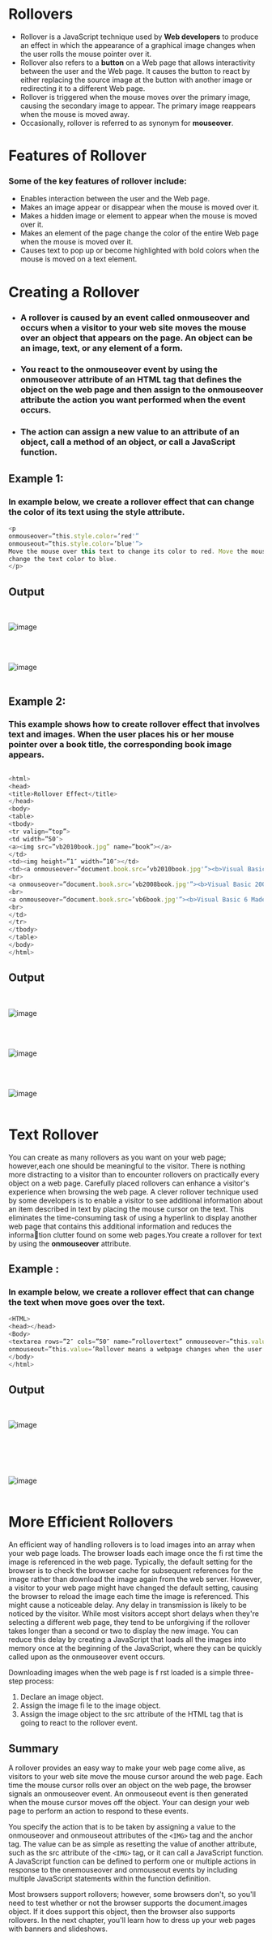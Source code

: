 # __Rollovers__
* Rollover is a JavaScript technique used by __Web developers__ to produce an effect in which the appearance of a graphical image changes when the user rolls the mouse pointer over it.
* Rollover also refers to a __button__ on a Web page that allows interactivity between the user and the Web page. It causes the button to react by either replacing the source image at the button with another image or redirecting it to a different Web page.
* Rollover is triggered when the mouse moves over the primary image, causing the secondary image to appear. The primary image reappears when the mouse is moved away.
* Occasionally, rollover is referred to as synonym for __mouseover__.

# **Features of Rollover**

  ### Some of the key features of rollover include:

 * Enables interaction between the user and the Web page.
 * Makes an image appear or disappear when the mouse is moved over it.
 * Makes a hidden image or element to appear when the mouse is moved over it.
 * Makes an element of the page change the color of the entire Web page when the mouse is moved over it.
 * Causes text to pop up or become highlighted with bold colors when the mouse is moved on a text element.

# **Creating a Rollover**

  * ### A rollover is caused by an event called onmouseover and occurs when a visitor to your web site moves the mouse over an object that appears on the page. An object can be an image, text, or any element of a form.

  * ### You react to the onmouseover event by using the __onmouseover__ attribute of an HTML tag that defines the object on the web page and then assign to the onmouseover attribute the action you want performed when the event occurs. 
   * ### The action can assign a new value to an attribute of an object, call a method of an object, or call a JavaScript function.



## **Example 1:**
### In example below, we create a rollover effect that can change the color of its text using the style attribute.

``` JavaScript
<p
onmouseover=”this.style.color=’red'”
onmouseout=”this.style.color=’blue'”>
Move the mouse over this text to change its color to red. Move the mouse away to
change the text color to blue.
</p>
```

## Output

<br>

![image](op-1.png)
<br><br>

<br>

![image](op-2.png)
<br><br>



## **Example 2:**
 ### This example shows how to create rollover effect that involves text and images. When the user places his or her mouse pointer over a book title, the corresponding book image appears.

 ``` JavaScript 

<html>
<head>
<title>Rollover Effect</title>
</head>
<body>
<table>
<tbody>
<tr valign=”top”>
<td width=”50″>
<a><img src=”vb2010book.jpg” name=”book”></a>
</td>
<td><img height=”1″ width=”10″></td>
<td><a onmouseover=”document.book.src=’vb2010book.jpg'”><b>Visual Basic 2010 Made Easy</b></a>
<br>
<a onmouseover=”document.book.src=’vb2008book.jpg'”><b>Visual Basic 2008 Made Easy</b></a>
<br>
<a onmouseover=”document.book.src=’vb6book.jpg'”><b>Visual Basic 6 Made Easy</b></a>
<br>
</td>
</tr>
</tbody>
</table>
</body>
</html>

```
## Output 

<br>

![image](op-3.png)

<br>

<br>

![image](op-4.png)
<br><br>

<br>

![image](op-5.png)
<br><br>


# **Text Rollover**
 You can create as many rollovers as you want on your web page; however,each one should be meaningful to the visitor. There is nothing more distracting to a visitor than to encounter rollovers on practically every object on a web page. Carefully placed rollovers can enhance a visitor's experience when browsing the web page. A clever rollover technique used by some developers is to enable a visitor to see additional information about an item described in text by placing the mouse cursor on the text. This eliminates the time-consuming task of using a hyperlink to display another web page that contains this additional information and reduces the information clutter found on some web pages.You create a rollover for text by using the **onmouseover** attribute.


## **Example :**

### In example below, we create a rollover effect that can change the text when move goes over the text.

```JavaScript
<HTML>
<head></head>
<Body>
<textarea rows=”2″ cols=”50″ name=”rollovertext” onmouseover=”this.value=’What is rollover?'”
onmouseout=”this.value=’Rollover means a webpage changes when the user moves his or her mouse over an object on the page'”></textarea>
</body>
</html>
```

## Output



<br>

![image](op-6.png)

<br><br>

<br>

![image](op-7.png)
<br><br>

# **More Efficient Rollovers**
An efficient way of handling rollovers is to load images into an array when your 
web page loads. The browser loads each image once the fi rst time the image is referenced in the web page. Typically, the default setting for the browser is to check 
the browser cache for subsequent references for the image rather than download the 
image again from the web server. However, a visitor to your web page might have 
changed the default setting, causing the browser to reload the image each time the 
image is referenced. This might cause a noticeable delay.
Any delay in transmission is likely to be noticed by the visitor. While most visitors accept short delays when they're selecting a different web page, they tend to be 
unforgiving if the rollover takes longer than a second or two to display the new image. You can reduce this delay by creating a JavaScript that loads all the images into 
memory once at the beginning of the JavaScript, where they can be quickly called 
upon as the onmouseover event occurs.

Downloading images when the web page is f rst loaded is a simple three-step 
process:
 1. Declare an image object.
 2. Assign the image fi le to the image object.
 3. Assign the image object to the src attribute of the HTML tag that is going 
to react to the rollover event.


## **Summary**

A rollover provides an easy way to make your web page come alive, as visitors to 
your web site move the mouse cursor around the web page. Each time the mouse 
cursor rolls over an object on the web page, the browser signals an onmouseover 
event. An onmouseout event is then generated when the mouse cursor moves off the 
object. Your can design your web page to perform an action to respond to these 
events.

You specify the action that is to be taken by assigning a value to the onmouseover
and onmouseout attributes of the ```<IMG>``` tag and the anchor tag. The value can 
be as simple as resetting the value of another attribute, such as the src attribute of 
the ```<IMG>``` tag, or it can call a JavaScript function. A JavaScript function can be defined to perform one or multiple actions in response to the onemouseover and 
onmouseout events by including multiple JavaScript statements within the function 
definition.

Most browsers support rollovers; however, some browsers don't, so you'll need 
to test whether or not the browser supports the document.images object. If it 
does support this object, then the browser also supports rollovers.
In the next chapter, you'll learn how to dress up your web pages with banners and 
slideshows.


